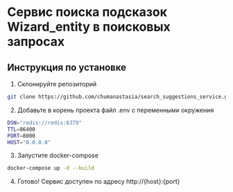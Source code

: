 # Сервис поиска подсказок Wizard_entity в поисковых запросах

## Инструкция по установке

1. Склонируйте репозиторий
```bash
git clone https://github.com/chumanastasia/search_suggestions_service.git
```

2. Добавьте в корень проекта файл .env с переменными окружения
```bash
DSN="redis://redis:6379"
TTL=86400
PORT=8000
HOST="0.0.0.0"
```

3. Запустите docker-compose
```bash
docker-compose up -d --build
```

4. Готово! Сервис доступен по адресу http://{host}:{port}
